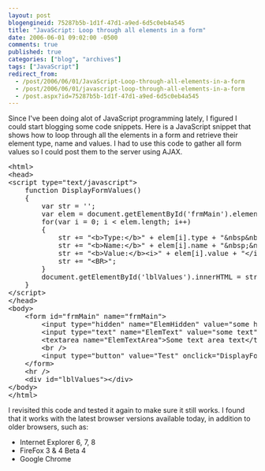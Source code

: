 ```yaml
---
layout: post
blogengineid: 75287b5b-1d1f-47d1-a9ed-6d5c0eb4a545
title: "JavaScript: Loop through all elements in a form"
date: 2006-06-01 09:02:00 -0500
comments: true
published: true
categories: ["blog", "archives"]
tags: ["JavaScript"]
redirect_from: 
  - /post/2006/06/01/JavaScript-Loop-through-all-elements-in-a-form
  - /post/2006/06/01/javascript-loop-through-all-elements-in-a-form
  - /post.aspx?id=75287b5b-1d1f-47d1-a9ed-6d5c0eb4a545
---
```

<!-- more -->
<p>Since I've been doing alot of JavaScript programming lately, I figured I could start blogging some code snippets. Here is a JavaScript snippet that shows how to loop through all the elements in a form and retrieve their element type, name and values. I had to use this code to gather all form values so I could post them to the server using AJAX.</p>
<pre class="brush: xml; first-line: 1; tab-size: 4; toolbar: false; ">&lt;html&gt;
&lt;head&gt;
&lt;script type="text/javascript"&gt;
    function DisplayFormValues()
    {
        var str = '';
        var elem = document.getElementById('frmMain').elements;
        for(var i = 0; i &lt; elem.length; i++)
        {
            str += "&lt;b&gt;Type:&lt;/b&gt;" + elem[i].type + "&amp;nbsp&amp;nbsp";
            str += "&lt;b&gt;Name:&lt;/b&gt;" + elem[i].name + "&amp;nbsp;&amp;nbsp;";
            str += "&lt;b&gt;Value:&lt;/b&gt;&lt;i&gt;" + elem[i].value + "&lt;/i&gt;&amp;nbsp;&amp;nbsp;";
            str += "&lt;BR&gt;";
        } 
        document.getElementById('lblValues').innerHTML = str;
    }
&lt;/script&gt;
&lt;/head&gt;
&lt;body&gt;
    &lt;form id="frmMain" name="frmMain"&gt;
        &lt;input type="hidden" name="ElemHidden" value="some hidden text" /&gt;
        &lt;input type="text" name="ElemText" value="some text" /&gt;&lt;br /&gt;
        &lt;textarea name="ElemTextArea"&gt;Some text area text&lt;/textarea&gt;&lt;br /&gt;
        &lt;br /&gt;
        &lt;input type="button" value="Test" onclick="DisplayFormValues();" /&gt; 
    &lt;/form&gt;
    &lt;hr /&gt;
    &lt;div id="lblValues"&gt;&lt;/div&gt;
&lt;/body&gt;
&lt;/html&gt;</pre>
<p>I revisited this code and tested it again to make sure it still works. I found that it works with the latest browser versions available today, in addition to older browsers, such as:</p>
<ul>
<li>Internet Explorer 6, 7, 8</li>
<li>FireFox 3 &amp; 4 Beta 4</li>
<li>Google Chrome</li>
</ul>
